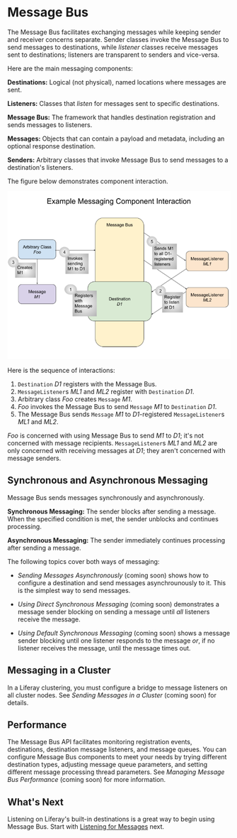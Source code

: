 # Message Bus

The Message Bus facilitates exchanging messages while keeping sender and receiver concerns separate. Sender classes invoke the Message Bus to send messages to destinations, while *listener* classes receive messages sent to destinations; listeners are transparent to senders and vice-versa.

Here are the main messaging components:

**Destinations:** Logical (not physical), named locations where messages are sent.

**Listeners:** Classes that *listen* for messages sent to specific destinations.

**Message Bus:** The framework that handles destination registration and sends messages to listeners.

**Messages:** Objects that can contain a payload and metadata, including an optional response destination.

**Senders:** Arbitrary classes that invoke Message Bus to send messages to a destination's listeners.

The figure below demonstrates component interaction.

![Example Messaging Component Interaction](./message-bus/images/01.png)

Here is the sequence of interactions:

1. `Destination` *D1* registers with the Message Bus.
1. `MessageListener`s *ML1* and *ML2* register with `Destination` *D1*.
1. Arbitrary class *Foo* creates `Message` *M1*.
1. *Foo* invokes the Message Bus to send `Message` *M1* to `Destination` *D1*.
1. The Message Bus sends `Message` *M1* to *D1*-registered `MessageListener`s *ML1* and *ML2*.

*Foo* is concerned with using Message Bus to send *M1* to *D1*; it's not concerned with message recipients. `MessageListener`s *ML1* and *ML2* are only concerned with receiving messages at *D1*; they aren't concerned with message senders.

## Synchronous and Asynchronous Messaging

Message Bus sends messages synchronously and asynchronously.

**Synchronous Messaging:** The sender blocks after sending a message. When the specified condition is met, the sender unblocks and continues processing.

**Asynchronous Messaging:** The sender immediately continues processing after sending a message.

The following topics cover both ways of messaging:

* *Sending Messages Asynchronously* (coming soon) shows how to configure a destination and send messages asynchrounously to it. This is the simplest way to send messages.

* *Using Direct Synchronous Messaging* (coming soon) demonstrates a message sender blocking on sending a message until *all* listeners receive the message.

* *Using Default Synchronous Messaging* (coming soon) shows a message sender blocking until one listener responds to the message *or*, if no listener receives the message, until the message times out.

## Messaging in a Cluster

In a Liferay clustering, you must configure a bridge to message listeners on all cluster nodes. See *Sending Messages in a Cluster* (coming soon) for details.

## Performance

The Message Bus API facilitates monitoring registration events, destinations, destination message listeners, and message queues. You can configure Message Bus components to meet your needs by trying different destination types, adjusting message queue parameters, and setting different message processing thread parameters. See *Managing Message Bus Performance* (coming soon) for more information.

## What's Next

Listening on Liferay's built-in destinations is a great way to begin using Message Bus. Start with [Listening for Messages](./listening-for-messages.md) next.